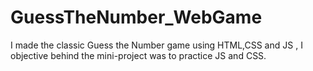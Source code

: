 # GuessTheNumber_WebGame
I made the classic Guess the Number game using HTML,CSS and JS , I objective behind the mini-project was to practice JS and CSS.

